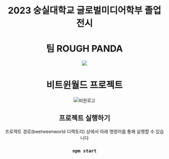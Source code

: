 <div align="center">
<h1>2023 숭실대학교 글로벌미디어학부 졸업전시</h1>
<h1>팀 ROUGH PANDA</h1>

<img src="https://user-images.githubusercontent.com/109796814/225483323-3d7ad836-7c71-4f99-a5ec-411e7a0bc7e0.png"/>


# 비트윈월드 프로젝트

![비원로고](https://user-images.githubusercontent.com/109796814/225483015-7c1ef2c7-54aa-40d9-addd-7c127d9ebfff.png)


## 프로젝트 실행하기
프로젝트 경로(beetweenworld 디렉토리) 상에서 아래 명령어를 통해 실행할 수 있습니다

### `npm start`
</div>




